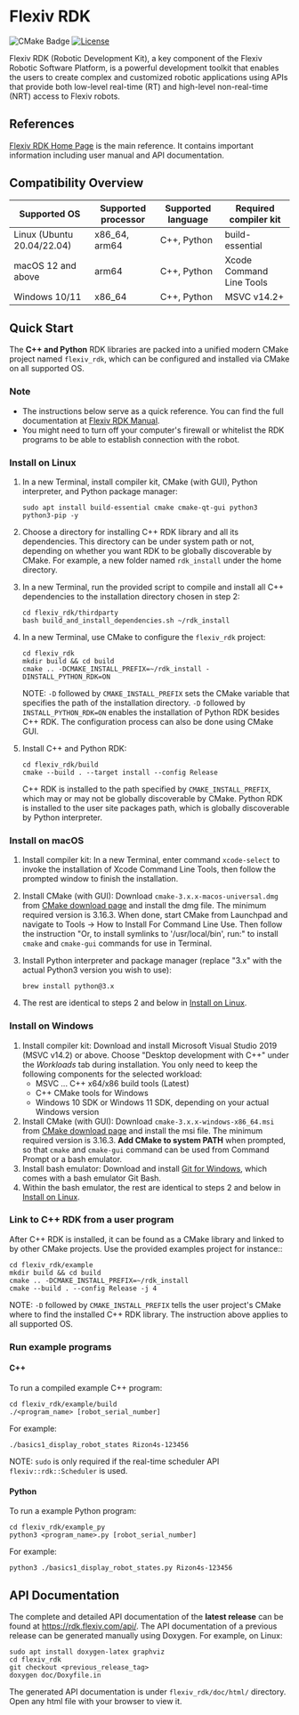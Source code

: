 # Flexiv RDK

![CMake Badge](https://github.com/flexivrobotics/flexiv_rdk/actions/workflows/cmake.yml/badge.svg)
[![License](https://img.shields.io/badge/License-Apache%202.0-blue.svg)](https://www.apache.org/licenses/LICENSE-2.0.html)

Flexiv RDK (Robotic Development Kit), a key component of the Flexiv Robotic Software Platform, is a powerful development toolkit that enables the users to create complex and customized robotic applications using APIs that provide both low-level real-time (RT) and high-level non-real-time (NRT) access to Flexiv robots.

## References

[Flexiv RDK Home Page](https://rdk.flexiv.com/) is the main reference. It contains important information including user manual and API documentation.

## Compatibility Overview

| **Supported OS**           | **Supported processor** | **Supported language** | **Required compiler kit** |
| -------------------------- | ----------------------- | ---------------------- | ------------------------- |
| Linux (Ubuntu 20.04/22.04) | x86_64, arm64           | C++, Python            | build-essential           |
| macOS 12 and above         | arm64                   | C++, Python            | Xcode Command Line Tools  |
| Windows 10/11              | x86_64                  | C++, Python            | MSVC v14.2+               |

## Quick Start

The **C++ and Python** RDK libraries are packed into a unified modern CMake project named ``flexiv_rdk``, which can be configured and installed via CMake on all supported OS.

### Note

* The instructions below serve as a quick reference. You can find the full documentation at [Flexiv RDK Manual](https://rdk.flexiv.com/manual/).
* You might need to turn off your computer's firewall or whitelist the RDK programs to be able to establish connection with the robot.

### Install on Linux

1. In a new Terminal, install compiler kit, CMake (with GUI), Python interpreter, and Python package manager:

       sudo apt install build-essential cmake cmake-qt-gui python3 python3-pip -y

2. Choose a directory for installing C++ RDK library and all its dependencies. This directory can be under system path or not, depending on whether you want RDK to be globally discoverable by CMake. For example, a new folder named ``rdk_install`` under the home directory.
3. In a new Terminal, run the provided script to compile and install all C++ dependencies to the installation directory chosen in step 2:

       cd flexiv_rdk/thirdparty
       bash build_and_install_dependencies.sh ~/rdk_install

4. In a new Terminal, use CMake to configure the ``flexiv_rdk`` project:

       cd flexiv_rdk
       mkdir build && cd build
       cmake .. -DCMAKE_INSTALL_PREFIX=~/rdk_install -DINSTALL_PYTHON_RDK=ON

   NOTE: ``-D`` followed by ``CMAKE_INSTALL_PREFIX`` sets the CMake variable that specifies the path of the installation directory. ``-D`` followed by ``INSTALL_PYTHON_RDK=ON`` enables the installation of Python RDK besides C++ RDK. The configuration process can also be done using CMake GUI.

5. Install C++ and Python RDK:

       cd flexiv_rdk/build
       cmake --build . --target install --config Release

   C++ RDK is installed to the path specified by ``CMAKE_INSTALL_PREFIX``, which may or may not be globally discoverable by CMake. Python RDK is installed to the user site packages path, which is globally discoverable by Python interpreter.

### Install on macOS

1. Install compiler kit: In a new Terminal, enter command ``xcode-select`` to invoke the installation of Xcode Command Line Tools, then follow the prompted window to finish the installation.
2. Install CMake (with GUI): Download ``cmake-3.x.x-macos-universal.dmg`` from [CMake download page](https://cmake.org/download/) and install the dmg file. The minimum required version is 3.16.3. When done, start CMake from Launchpad and navigate to Tools -> How to Install For Command Line Use. Then follow the instruction "Or, to install symlinks to '/usr/local/bin', run:" to install ``cmake`` and ``cmake-gui`` commands for use in Terminal.
3. Install Python interpreter and package manager (replace "3.x" with the actual Python3 version you wish to use):

       brew install python@3.x

4. The rest are identical to steps 2 and below in [Install on Linux](#install-on-linux).

### Install on Windows

1. Install compiler kit: Download and install Microsoft Visual Studio 2019 (MSVC v14.2) or above. Choose "Desktop development with C++" under the *Workloads* tab during installation. You only need to keep the following components for the selected workload:
   * MSVC ... C++ x64/x86 build tools (Latest)
   * C++ CMake tools for Windows
   * Windows 10 SDK or Windows 11 SDK, depending on your actual Windows version
2. Install CMake (with GUI): Download ``cmake-3.x.x-windows-x86_64.msi`` from [CMake download page](https://cmake.org/download/) and install the msi file. The minimum required version is 3.16.3. **Add CMake to system PATH** when prompted, so that ``cmake`` and ``cmake-gui`` command can be used from Command Prompt or a bash emulator.
3. Install bash emulator: Download and install [Git for Windows](https://git-scm.com/download/win/), which comes with a bash emulator Git Bash.
4. Within the bash emulator, the rest are identical to steps 2 and below in [Install on Linux](#install-on-linux).

### Link to C++ RDK from a user program

After C++ RDK is installed, it can be found as a CMake library and linked to by other CMake projects. Use the provided examples project for instance::

    cd flexiv_rdk/example
    mkdir build && cd build
    cmake .. -DCMAKE_INSTALL_PREFIX=~/rdk_install
    cmake --build . --config Release -j 4

NOTE: ``-D`` followed by ``CMAKE_INSTALL_PREFIX`` tells the user project's CMake where to find the installed C++ RDK library. The instruction above applies to all supported OS.

### Run example programs

#### C++

To run a compiled example C++ program:

    cd flexiv_rdk/example/build
    ./<program_name> [robot_serial_number]

For example:

    ./basics1_display_robot_states Rizon4s-123456

NOTE: ``sudo`` is only required if the real-time scheduler API ``flexiv::rdk::Scheduler`` is used.

#### Python

To run a example Python program:

    cd flexiv_rdk/example_py
    python3 <program_name>.py [robot_serial_number]

For example:

    python3 ./basics1_display_robot_states.py Rizon4s-123456

## API Documentation

The complete and detailed API documentation of the **latest release** can be found at https://rdk.flexiv.com/api/. The API documentation of a previous release can be generated manually using Doxygen. For example, on Linux:

    sudo apt install doxygen-latex graphviz
    cd flexiv_rdk
    git checkout <previous_release_tag>
    doxygen doc/Doxyfile.in

The generated API documentation is under ``flexiv_rdk/doc/html/`` directory. Open any html file with your browser to view it.
